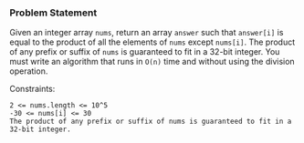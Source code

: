 ### Problem Statement

Given an integer array `nums`, return an array `answer` such that `answer[i]` is equal to the product of all the elements of `nums` except `nums[i]`.
The product of any prefix or suffix of `nums` is guaranteed to fit in a 32-bit integer.
You must write an algorithm that runs in `O(n)` time and without using the division operation.

Constraints:

    2 <= nums.length <= 10^5
    -30 <= nums[i] <= 30
    The product of any prefix or suffix of nums is guaranteed to fit in a 32-bit integer.

